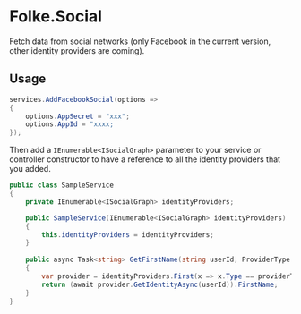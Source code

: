 # Folke.Social
Fetch data from social networks (only Facebook in the current version, other identity providers are coming).

## Usage

```cs
services.AddFacebookSocial(options =>
{
	options.AppSecret = "xxx";
	options.AppId = "xxxx;
});
```
Then add a `IEnumerable<ISocialGraph>` parameter to your service or controller constructor to
have a reference to all the identity providers that you added.

```cs
public class SampleService
{
	private IEnumerable<ISocialGraph> identityProviders;

	public SampleService(IEnumerable<ISocialGraph> identityProviders)
	{
		this.identityProviders = identityProviders;
	}
	
	public async Task<string> GetFirstName(string userId, ProviderType providerType)
	{
		var provider = identityProviders.First(x => x.Type == providerType);
		return (await provider.GetIdentityAsync(userId)).FirstName;
	}	 
}
```

